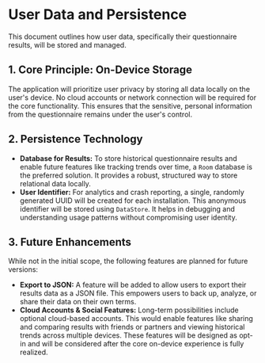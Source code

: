 # User Data and Persistence

This document outlines how user data, specifically their questionnaire results, will be stored and managed.

## 1. Core Principle: On-Device Storage

The application will prioritize user privacy by storing all data locally on the user's device. No cloud accounts or network connection will be required for the core functionality. This ensures that the sensitive, personal information from the questionnaire remains under the user's control.

## 2. Persistence Technology

- **Database for Results:** To store historical questionnaire results and enable future features like tracking trends over time, a `Room` database is the preferred solution. It provides a robust, structured way to store relational data locally.
- **User Identifier:** For analytics and crash reporting, a single, randomly generated UUID will be created for each installation. This anonymous identifier will be stored using `DataStore`. It helps in debugging and understanding usage patterns without compromising user identity.

## 3. Future Enhancements

While not in the initial scope, the following features are planned for future versions:

- **Export to JSON:** A feature will be added to allow users to export their results data as a JSON file. This empowers users to back up, analyze, or share their data on their own terms.
- **Cloud Accounts & Social Features:** Long-term possibilities include optional cloud-based accounts. This would enable features like sharing and comparing results with friends or partners and viewing historical trends across multiple devices. These features will be designed as opt-in and will be considered after the core on-device experience is fully realized.
